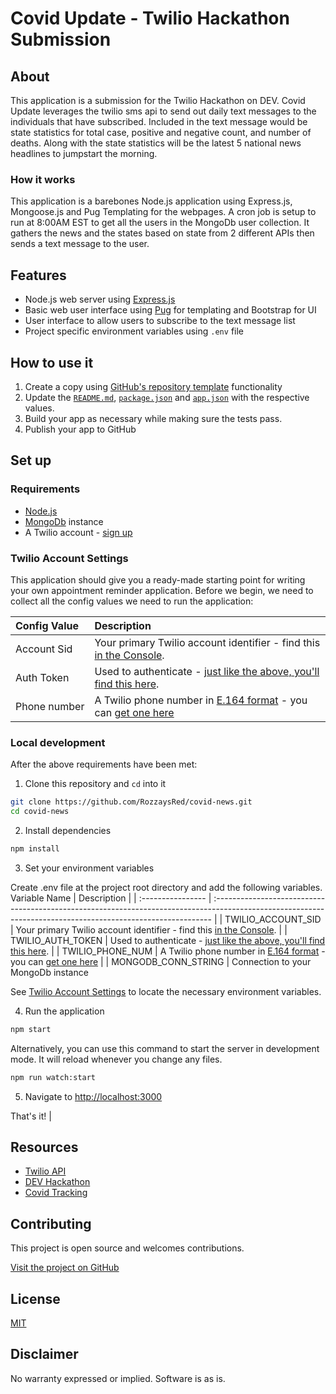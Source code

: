  
# Covid Update - Twilio Hackathon Submission

## About

This application is a submission for the Twilio Hackathon on DEV.  Covid Update leverages the twilio sms api to send out daily text messages to the individuals that have subscribed.  Included in the text message would be state statistics for total case, positive and negative count, and number of deaths.  Along with the state statistics will be the latest 5 national news headlines to jumpstart the morning.

### How it works

This application is a barebones Node.js application using Express.js, Mongoose.js and Pug Templating for the webpages.  A cron job is setup to run at 8:00AM EST to get all the users in the MongoDb user collection.  It gathers the news and the states based on state from 2 different APIs then sends a text message to the user.


## Features

- Node.js web server using [Express.js](https://npm.im/express)
- Basic web user interface using [Pug](https://npm.im/pug) for templating and Bootstrap for UI
- User interface to allow users to subscribe to the text message list
- Project specific environment variables using `.env` file

## How to use it

1. Create a copy using [GitHub's repository template](https://help.github.com/en/github/creating-cloning-and-archiving-repositories/creating-a-repository-from-a-template) functionality
2. Update the [`README.md`](README.md), [`package.json`](package.json) and [`app.json`](app.json) with the respective values.
3. Build your app as necessary while making sure the tests pass.
4. Publish your app to GitHub

## Set up

### Requirements

- [Node.js](https://nodejs.org/)
- [MongoDb](https://mongodb.com) instance
- A Twilio account - [sign up](https://www.twilio.com/try-twilio)

### Twilio Account Settings

This application should give you a ready-made starting point for writing your
own appointment reminder application. Before we begin, we need to collect
all the config values we need to run the application:

| Config&nbsp;Value | Description                                                                                                                                                  |
| :---------------- | :----------------------------------------------------------------------------------------------------------------------------------------------------------- |
| Account&nbsp;Sid  | Your primary Twilio account identifier - find this [in the Console](https://www.twilio.com/console).                                                         |
| Auth&nbsp;Token   | Used to authenticate - [just like the above, you'll find this here](https://www.twilio.com/console).                                                         |
| Phone&nbsp;number | A Twilio phone number in [E.164 format](https://en.wikipedia.org/wiki/E.164) - you can [get one here](https://www.twilio.com/console/phone-numbers/incoming) |

### Local development

After the above requirements have been met:

1. Clone this repository and `cd` into it

```bash
git clone https://github.com/RozzaysRed/covid-news.git
cd covid-news
```

2. Install dependencies

```bash
npm install
```

3. Set your environment variables

Create .env file at the project root directory and add the following variables.
 Variable&nbsp;Name | Description                                                                                                                                                  |
| :---------------- | :----------------------------------------------------------------------------------------------------------------------------------------------------------- |
| TWILIO_ACCOUNT_SID  | Your primary Twilio account identifier - find this [in the Console](https://www.twilio.com/console).                                                         |
| TWILIO_AUTH_TOKEN   | Used to authenticate - [just like the above, you'll find this here](https://www.twilio.com/console).                                                         |
| TWILIO_PHONE_NUM | A Twilio phone number in [E.164 format](https://en.wikipedia.org/wiki/E.164) - you can [get one here](https://www.twilio.com/console/phone-numbers/incoming) |
| MONGODB_CONN_STRING | Connection to your MongoDb instance


See [Twilio Account Settings](#twilio-account-settings) to locate the necessary environment variables.

4. Run the application

```bash
npm start
```

Alternatively, you can use this command to start the server in development mode. It will reload whenever you change any files.

```bash
npm run watch:start
```

5. Navigate to [http://localhost:3000](http://localhost:3000)

That's it!
                                                          |

## Resources

- [Twilio API](https://www.twilio.com/docs/usage/api)
- [DEV Hackathon](https://dev.to/devteam/announcing-the-twilio-hackathon-on-dev-2lh8)
- [Covid Tracking](https://covidtracking.com)
## Contributing

This project is open source and welcomes contributions. 
<!-- All contributions are subject to our [Code of Conduct](https://github.com/twilio-labs/.github/blob/master/CODE_OF_CONDUCT.md). -->

[Visit the project on GitHub](https://github.com/twilio-labs/sample-template-nodejs)

## License

[MIT](http://www.opensource.org/licenses/mit-license.html)

## Disclaimer

No warranty expressed or implied. Software is as is.

[twilio]: https://www.twilio.com
